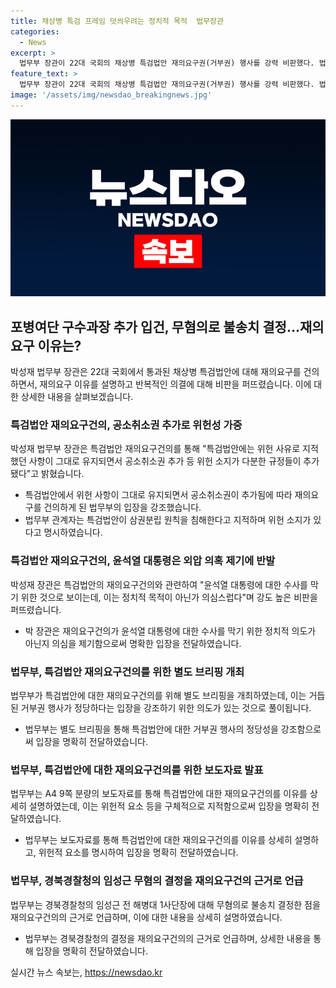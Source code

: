 ```yaml
---
title: 채상병 특검 프레임 덧씌우려는 정치적 목적  법무장관
categories:
  - News
excerpt: >
  법무부 장관이 22대 국회의 채상병 특검법안 재의요구권(거부권) 행사를 강력 비판했다. 법무부는 특검법안에 대한 재의요구 건의에 대한 브리핑을 통해 위헌성을 지적하며, 정당성을 강조했다. 또한 임명간주 규정과 공소취소 규정 등 위헌 소지가 있는 점을 지적하며, 대통령의 의무인 재의요구권 행사를 건의했다. 또한 경북경찰청의 임성근 전 해병대 1사단장에 대한 무혐의로의 불송치 결정도 재의요구의 근거로 언급되었다.
feature_text: >
  법무부 장관이 22대 국회의 채상병 특검법안 재의요구권(거부권) 행사를 강력 비판했다. 법무부는 특검법안에 대한 재의요구 건의에 대한 브리핑을 통해 위헌성을 지적하며, 정당성을 강조했다. 또한 임명간주 규정과 공소취소 규정 등 위헌 소지가 있는 점을 지적하며, 대통령의 의무인 재의요구권 행사를 건의했다. 또한 경북경찰청의 임성근 전 해병대 1사단장에 대한 무혐의로의 불송치 결정도 재의요구의 근거로 언급되었다.
image: '/assets/img/newsdao_breakingnews.jpg'
---
```


<p><img src="/assets/img/newsdao_breakingnews.jpg" alt="ranknews 속보" /></p>

<h2 data-ke-size="size26">포병여단 구수과장 추가 입건, 무혐의로 불송치 결정…재의요구 이유는?</h2>

<p data-ke-size="size16">박성재 법무부 장관은 22대 국회에서 통과된 채상병 특검법안에 대해 재의요구를 건의하면서, 재의요구 이유를 설명하고 반복적인 의결에 대해 비판을 퍼뜨렸습니다. 이에 대한 상세한 내용을 살펴보겠습니다.</p>

<h3 data-ke-size="size22">특검법안 재의요구건의, 공소취소권 추가로 위헌성 가중</h3>

<p data-ke-size="size16">박성재 법무부 장관은 특검법안 재의요구건의를 통해 "특검법안에는 위헌 사유로 지적했던 사항이 그대로 유지되면서 공소취소권 추가 등 위헌 소지가 다분한 규정들이 추가됐다"고 밝혔습니다.</p>

<ul>
<li>특검법안에서 위헌 사항이 그대로 유지되면서 공소취소권이 추가됨에 따라 재의요구를 건의하게 된 법무부의 입장을 강조했습니다.</li>
<li>법무부 관계자는 특검법안이 삼권분립 원칙을 침해한다고 지적하며 위헌 소지가 있다고 명시하였습니다.</li>
</ul>

<h3 data-ke-size="size22">특검법안 재의요구건의, 윤석열 대통령은 외압 의혹 제기에 반발</h3>

<p data-ke-size="size16">박성재 장관은 특검법안의 재의요구건의와 관련하여 "윤석열 대통령에 대한 수사를 막기 위한 것으로 보이는데, 이는 정치적 목적이 아닌가 의심스럽다"며 강도 높은 비판을 퍼뜨렸습니다.</p>

<ul>
<li>박 장관은 재의요구건의가 윤석열 대통령에 대한 수사를 막기 위한 정치적 의도가 아닌지 의심을 제기함으로써 명확한 입장을 전달하였습니다.</li>
</ul>

<h3 data-ke-size="size22">법무부, 특검법안 재의요구건의를 위한 별도 브리핑 개최</h3>

<p data-ke-size="size16">법무부가 특검법안에 대한 재의요구건의를 위해 별도 브리핑을 개최하였는데, 이는 거듭된 거부권 행사가 정당하다는 입장을 강조하기 위한 의도가 있는 것으로 풀이됩니다.</p>

<ul>
<li>법무부는 별도 브리핑을 통해 특검법안에 대한 거부권 행사의 정당성을 강조함으로써 입장을 명확히 전달하였습니다.</li>
</ul>

<h3 data-ke-size="size22">법무부, 특검법안에 대한 재의요구건의를 위한 보도자료 발표</h3>

<p data-ke-size="size16">법무부는 A4 9쪽 분량의 보도자료를 통해 특검법안에 대한 재의요구건의를 이유를 상세히 설명하였는데, 이는 위헌적 요소 등을 구체적으로 지적함으로써 입장을 명확히 전달하였습니다.</p>

<ul>
<li>법무부는 보도자료를 통해 특검법안에 대한 재의요구건의를 이유를 상세히 설명하고, 위헌적 요소를 명시하여 입장을 명확히 전달하였습니다.</li>
</ul>

<h3 data-ke-size="size22">법무부, 경북경찰청의 임성근 무혐의 결정을 재의요구건의 근거로 언급</h3>

<p data-ke-size="size16">법무부는 경북경찰청의 임성근 전 해병대 1사단장에 대해 무혐의로 불송치 결정한 점을 재의요구건의의 근거로 언급하며, 이에 대한 내용을 상세히 설명하였습니다.</p>

<ul>
<li>법무부는 경북경찰청의 결정을 재의요구건의의 근거로 언급하며, 상세한 내용을 통해 입장을 명확히 전달하였습니다.</li>
</ul>
실시간 뉴스 속보는, <a href="https://newsdao.kr" rel="dofollow">https://newsdao.kr</a>



